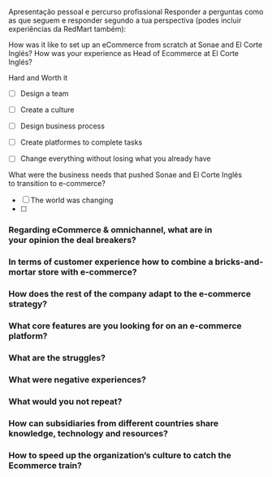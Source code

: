 Apresentação pessoal e percurso profissional
Responder a perguntas como as que seguem e responder segundo a tua perspectiva (podes incluir experiências da RedMart também):

How was it like to set up an eCommerce from scratch at Sonae and El Corte Inglés?
How was your experience as Head of Ecommerce at El Corte Inglés?

Hard and Worth it

- [ ] Design a team
- [ ] Create a culture 
- [ ] Design business process
- [ ] Create platformes to complete tasks
- [ ] Change everything without losing what you already have


What were the business needs that pushed Sonae and El Corte Inglés to transition to e-commerce?

- [ ] The world was changing
- [ ] 

### Regarding eCommerce & omnichannel, what are in your opinion the deal breakers?
### In terms of customer experience how to combine a bricks-and-mortar store with e-commerce?
### How does the rest of the company adapt to the e-commerce strategy?
### What core features are you looking for on an e-commerce platform?
### What are the struggles?
### What were negative experiences?
### What would you not repeat?
### How can subsidiaries from different countries share knowledge, technology and resources?
### How to speed up the organization’s culture to catch the Ecommerce train?
